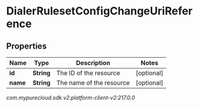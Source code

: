 # DialerRulesetConfigChangeUriReference


## Properties

| Name | Type | Description | Notes |
| ------------ | ------------- | ------------- | ------------- |
| **id** | **String** | The ID of the resource |  [optional] |
| **name** | **String** | The name of the resource |  [optional] |




_com.mypurecloud.sdk.v2:platform-client-v2:217.0.0_
